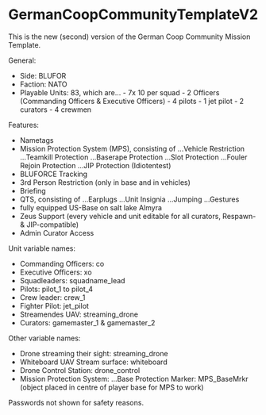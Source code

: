 # GermanCoopCommunityTemplateV2

This is the new (second) version of the German Coop Community Mission Template.

General:

- Side: BLUFOR
- Faction: NATO
- Playable Units: 83, which are...
                      - 7x 10 per squad
                      - 2 Officers (Commanding Officers & Executive Officers)
                      - 4 pilots
                      - 1 jet pilot
                      - 2 curators
                      - 4 crewmen


Features:

- Nametags
- Mission Protection System (MPS), consisting of
	...Vehicle Restriction
	...Teamkill Protection
	...Baserape Protection
	...Slot Protection
	...Fouler Rejoin Protection
	...JIP Protection (Idiotentest)
- BLUFORCE Tracking
- 3rd Person Restriction (only in base and in vehicles)
- Briefing
- QTS, consisting of
	...Earplugs
	...Unit Insignia
	...Jumping
	...Gestures
- fully equipped US-Base on salt lake Almyra
- Zeus Support (every vehicle and unit editable for all curators, Respawn- & JIP-compatible)
- Admin Curator Access


Unit variable names:

- Commanding Officers: co
- Executive Officers: xo
- Squadleaders: squadname_lead
- Pilots: pilot_1 to pilot_4
- Crew leader: crew_1
- Fighter Pilot: jet_pilot
- Streamendes UAV: streaming_drone
- Curators: gamemaster_1 & gamemaster_2


Other variable names:

- Drone streaming their sight: streaming_drone
- Whiteboard UAV Stream surface: whiteboard
- Drone Control Station: drone_control
- Mission Protection System:
	...Base Protection Marker: MPS_BaseMrkr (object placed in centre of player base for MPS to work)


Passwords not shown for safety reasons.